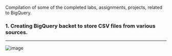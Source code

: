 Compilation of some of the completed labs, assignments, projects, related to BigQuery.

<h3>1. Creating BigQuery backet to store CSV files from various sources.</h3>

***

![image](https://github.com/OlegZas/GCP_various/assets/115661636/62700b91-f321-4aca-ad8d-aeb782546e5d)
